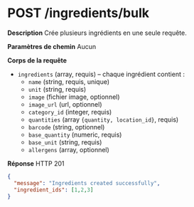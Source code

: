 # POST /ingredients/bulk

**Description**
Crée plusieurs ingrédients en une seule requête.

**Paramètres de chemin**
Aucun

**Corps de la requête**
- `ingredients` (array, requis) – chaque ingrédient contient :
  - `name` (string, requis, unique)
  - `unit` (string, requis)
  - `image` (fichier image, optionnel)
  - `image_url` (url, optionnel)
  - `category_id` (integer, requis)
  - `quantities` (array `{quantity, location_id}`, requis)
  - `barcode` (string, optionnel)
  - `base_quantity` (numeric, requis)
  - `base_unit` (string, requis)
  - `allergens` (array, optionnel)

**Réponse**
HTTP 201

```json
{
  "message": "Ingredients created successfully",
  "ingredient_ids": [1,2,3]
}
```
